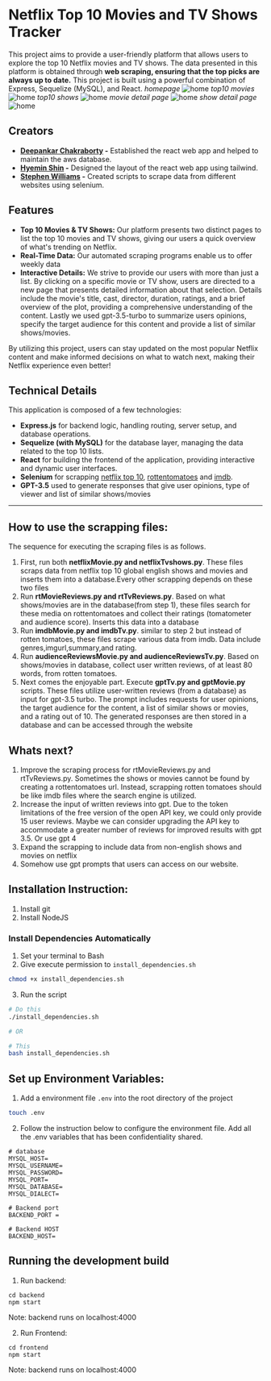 # Netflix Top 10 Movies and TV Shows Tracker

This project aims to provide a user-friendly platform that allows users to explore the top 10 Netflix movies and TV shows. The data presented in this platform is obtained through **web scraping, ensuring that the top picks are always up to date.** This project is built using a powerful combination of Express, Sequelize (MySQL), and React.
*homepage*
![home](/images/image.png)
*top10 movies*
![home](/images/image2.png)
*top10 shows*
![home](/images/image3.png)
*movie detail page*
![home](/images/image6.png)
*show detail page*
![home](/images/image9.png)

## Creators
* **[Deepankar Chakraborty](https://www.linkedin.com/in/deepankar-chakraborty-327691101/) -** Established the react web app and helped to maintain the aws database.
* **[Hyemin Shin](https://www.linkedin.com/in/hyemin-shin/) -** Designed the layout of the react web app using tailwind.
* **[Stephen Williams](https://www.linkedin.com/in/stephen-williams-7843271a3/) -** Created scripts to scrape data from different websites using selenium.
## Features
* **Top 10 Movies & TV Shows:** Our platform presents two distinct pages to list the top 10 movies and TV shows, giving our users a quick overview of what's trending on Netflix.
* **Real-Time Data:** Our automated scraping programs enable us to offer weekly data
* **Interactive Details:** We strive to provide our users with more than just a list. By clicking on a specific movie or TV show, users are directed to a new page that presents detailed information about that selection. Details include the movie's title, cast, director, duration, ratings, and a brief overview of the plot, providing a comprehensive understanding of the content. Lastly we used gpt-3.5-turbo to summarize users opinions, specify the target audience for this content and provide a list of similar shows/movies.

By utilizing this project, users can stay updated on the most popular Netflix content and make informed decisions on what to watch next, making their Netflix experience even better!

## Technical Details
This application is composed of a few technologies:

* **Express.js** for backend logic, handling routing, server setup, and database operations.
* **Sequelize (with MySQL)** for the database layer, managing the data related to the top 10 lists.
* **React** for building the frontend of the application, providing interactive and dynamic user interfaces.
* **Selenium** for scrapping [netflix top 10](https://top10.netflix.com/films), [rottentomatoes](https://www.rottentomatoes.com/) and [imdb](https://www.imdb.com/).
* **GPT-3.5** used to generate responses that give user opinions, type of viewer and list of similar shows/movies
<hr> 

## How to use the scrapping files:
The sequence for executing the scraping files is as follows.
1. First, run both **netflixMovie.py and netflixTvshows.py**. These files scraps data from netflix top 10 global english shows and movies and inserts them into a database.Every other scrapping depends on these two files
2. Run **rtMovieReviews.py and rtTvReviews.py**. Based on what shows/movies are in the database(from step 1), these files search for these media on rottentomatoes and collect their ratings (tomatometer and audience score). Inserts this data into a database
3. Run **imdbMovie.py and imdbTv.py**. similar to step 2 but instead of rotten tomatoes, these files scrape various data from imdb. Data include genres,imgurl,summary,and rating.
4. Run **audienceReviewsMovie.py and audienceReviewsTv.py**. Based on shows/movies in database, collect user written reviews, of at least 80 words, from rotten tomatoes.
5. Next comes the enjoyable part. Execute **gptTv.py and gptMovie.py** scripts. These files utilize user-written reviews (from a database) as input for gpt-3.5 turbo. The prompt includes requests for user opinions, the target audience for the content, a list of similar shows or movies, and a rating out of 10. The generated responses are then stored in a database and can be accessed through the website
## Whats next?
1. Improve the scraping process for rtMovieReviews.py and rtTvReviews.py. Sometimes the shows or movies cannot be found by creating a rottentomatoes url. Instead, scrapping rotten tomatoes should be like imdb files where the search engine is utilized.
2. Increase the input of written reviews into gpt. Due to the token limitations of the free version of the open API key, we could only provide 15 user reviews. Maybe we can consider upgrading the API key to accommodate a greater number of reviews for improved results with gpt 3.5. Or use gpt 4
3. Expand the scrapping to include data from non-english shows and movies on netflix
4. Somehow use gpt prompts that users can access on our website.
## Installation Instruction: 
1. Install git
2. Install NodeJS

### Install Dependencies Automatically
1. Set your terminal to Bash
2. Give execute permission to `install_dependencies.sh`
```bash
chmod +x install_dependencies.sh
```
3. Run the script
```bash
# Do this
./install_dependencies.sh

# OR

# This
bash install_dependencies.sh
```

## Set up Environment Variables: 
1. Add a environment file `.env` into the root directory of the project
```bash
touch .env
```
2. Follow the instruction below to configure the environment file. Add all the .env variables that has been confidentiality shared.
```
# database
MYSQL_HOST=
MYSQL_USERNAME=
MYSQL_PASSWORD=
MYSQL_PORT=
MYSQL_DATABASE=
MYSQL_DIALECT=

# Backend port
BACKEND_PORT = 

# Backend HOST
BACKEND_HOST=
```
##  Running the development build
1. Run backend:
```
cd backend
npm start
```
Note: backend runs on localhost:4000

2. Run Frontend:
```
cd frontend
npm start
```
Note: backend runs on localhost:4000
